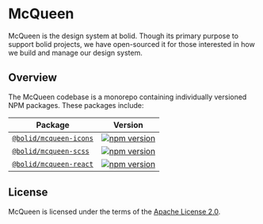 # McQueen

McQueen is the design system at bolid. Though its primary purpose to support bolid projects, we have open-sourced it for those interested in how we build and manage our design system.

## Overview

The McQueen codebase is a monorepo containing individually versioned NPM packages. These packages include:

| Package | Version |
| --- | --- |
| [`@bolid/mcqueen-icons`](/packages/mcqueen-icons) | [![npm version](https://badgen.net/npm/v/@bolid/mcqueen-icons)](https://npmjs.com/package/@bolid/mcqueen-icons) |
| [`@bolid/mcqueen-scss`](/packages/mcqueen-scss) | [![npm version](https://badgen.net/npm/v/@bolid/mcqueen-scss)](https://npmjs.com/package/@bolid/mcqueen-scss) |
| [`@bolid/mcqueen-react`](/packages/mcqueen-react) | [![npm version](https://badgen.net/npm/v/@bolid/mcqueen-react)](https://npmjs.com/package/@bolid/mcqueen-react) |


## License

McQueen is licensed under the terms of the [Apache License 2.0](LICENSE).
